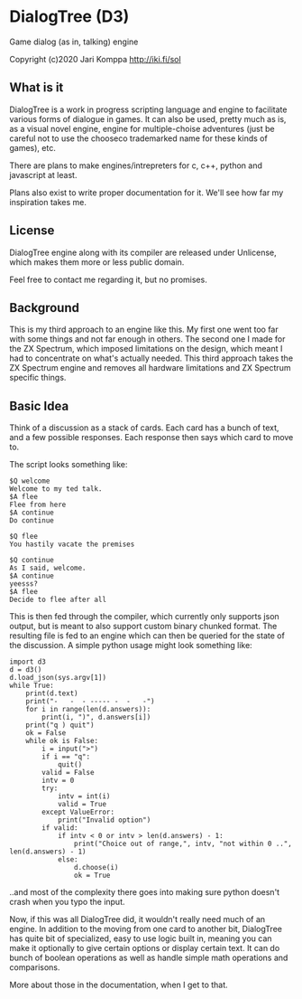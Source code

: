 # DialogTree (D3)
Game dialog (as in, talking) engine

Copyright (c)2020 Jari Komppa
http://iki.fi/sol

## What is it

DialogTree is a work in progress scripting language and engine to facilitate various forms of dialogue in games. It can also be used, pretty much as is, as a visual novel engine, engine for multiple-choise adventures (just be careful not to use the chooseco trademarked name for these kinds of games), etc.

There are plans to make engines/intrepreters for c, c++, python and javascript at least.

Plans also exist to write proper documentation for it. We'll see how far my inspiration takes me.

## License

DialogTree engine along with its compiler are released under Unlicense, which makes them more or less public domain.

Feel free to contact me regarding it, but no promises.

## Background

This is my third approach to an engine like this. My first one went too far with some things and not far enough in others. The second one I made for the ZX Spectrum, which imposed limitations on the design, which meant I had to concentrate on what's actually needed. This third approach takes the ZX Spectrum engine and removes all hardware limitations and ZX Spectrum specific things.

## Basic Idea

Think of a discussion as a stack of cards. Each card has a bunch of text, and a few possible responses. Each response then says which card to move to. 

The script looks something like:
```
$Q welcome
Welcome to my ted talk.
$A flee
Flee from here
$A continue
Do continue

$Q flee
You hastily vacate the premises

$Q continue
As I said, welcome.
$A continue
yeesss?
$A flee
Decide to flee after all
```
This is then fed through the compiler, which currently only supports json output, but is meant to also support custom binary chunked format. The resulting file is fed to an engine which can then be queried for the state of the discussion. A simple python usage might look something like:
```
import d3
d = d3()
d.load_json(sys.argv[1])
while True:
    print(d.text)
    print("-   -  - ----- -  -   -")
    for i in range(len(d.answers)):
        print(i, ")", d.answers[i])
    print("q ) quit")
    ok = False
    while ok is False:
        i = input(">")
        if i == "q":
            quit()
        valid = False
        intv = 0
        try:
            intv = int(i)
            valid = True
        except ValueError:
            print("Invalid option")
        if valid:
            if intv < 0 or intv > len(d.answers) - 1:
                print("Choice out of range,", intv, "not within 0 ..", len(d.answers) - 1)
            else:
                d.choose(i)
                ok = True
```
..and most of the complexity there goes into making sure python doesn't crash when you typo the input.

Now, if this was all DialogTree did, it wouldn't really need much of an engine. In addition to the moving from one card to another bit, DialogTree has quite bit of specialized, easy to use logic built in, meaning you can make it optionally to give certain options or display certain text. It can do bunch of boolean operations as well as handle simple math operations and comparisons.

More about those in the documentation, when I get to that.